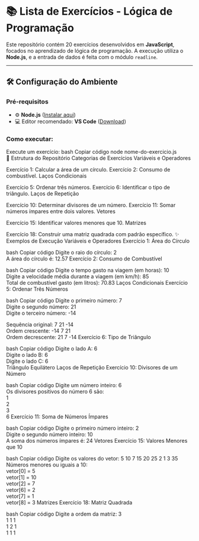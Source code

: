 # 📚 Lista de Exercícios - Lógica de Programação  

Este repositório contém 20 exercícios desenvolvidos em **JavaScript**, focados no aprendizado de lógica de programação. A execução utiliza o **Node.js**, e a entrada de dados é feita com o módulo `readline`.  

---

## 🛠️ Configuração do Ambiente  

### Pré-requisitos  
- ⚙️ **Node.js** ([Instalar aqui](https://nodejs.org/))  
- 💻 Editor recomendado: **VS Code** ([Download](https://code.visualstudio.com/))  

### Como executar:  

Execute um exercício:
bash
Copiar código
node nome-do-exercicio.js  
📂 Estrutura do Repositório
Categorias de Exercícios
Variáveis e Operadores

Exercício 1: Calcular a área de um círculo.
Exercício 2: Consumo de combustível.
Laços Condicionais

Exercício 5: Ordenar três números.
Exercício 6: Identificar o tipo de triângulo.
Laços de Repetição

Exercício 10: Determinar divisores de um número.
Exercício 11: Somar números ímpares entre dois valores.
Vetores

Exercício 15: Identificar valores menores que 10.
Matrizes

Exercício 18: Construir uma matriz quadrada com padrão específico.
✨ Exemplos de Execução
Variáveis e Operadores
Exercício 1: Área do Círculo

bash
Copiar código
Digite o raio do círculo: 2  
A área do círculo é: 12.57
Exercício 2: Consumo de Combustível

bash
Copiar código
Digite o tempo gasto na viagem (em horas): 10  
Digite a velocidade média durante a viagem (em km/h): 85  
Total de combustível gasto (em litros): 70.83
Laços Condicionais
Exercício 5: Ordenar Três Números

bash
Copiar código
Digite o primeiro número: 7  
Digite o segundo número: 21  
Digite o terceiro número: -14  

Sequência original: 7 21 -14  
Ordem crescente: -14 7 21  
Ordem decrescente: 21 7 -14
Exercício 6: Tipo de Triângulo

bash
Copiar código
Digite o lado A: 6  
Digite o lado B: 6  
Digite o lado C: 6  
Triângulo Equilátero
Laços de Repetição
Exercício 10: Divisores de um Número

bash
Copiar código
Digite um número inteiro: 6  
Os divisores positivos do número 6 são:  
1  
2  
3  
6
Exercício 11: Soma de Números Ímpares

bash
Copiar código
Digite o primeiro número inteiro: 2  
Digite o segundo número inteiro: 10  
A soma dos números ímpares é: 24
Vetores
Exercício 15: Valores Menores que 10

bash
Copiar código
Digite os valores do vetor: 5 10 7 15 20 25 2 1 3 35  
Números menores ou iguais a 10:  
vetor[0] = 5  
vetor[1] = 10  
vetor[2] = 7  
vetor[6] = 2  
vetor[7] = 1  
vetor[8] = 3
Matrizes
Exercício 18: Matriz Quadrada

bash
Copiar código
Digite a ordem da matriz: 3  
1 1 1  
1 2 1  
1 1 1